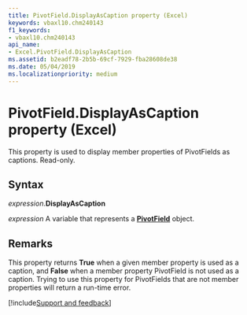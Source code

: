 ```yaml
---
title: PivotField.DisplayAsCaption property (Excel)
keywords: vbaxl10.chm240143
f1_keywords:
- vbaxl10.chm240143
api_name:
- Excel.PivotField.DisplayAsCaption
ms.assetid: b2eadf78-2b5b-69cf-7929-fba28608de38
ms.date: 05/04/2019
ms.localizationpriority: medium
---
```



# PivotField.DisplayAsCaption property (Excel)

This property is used to display member properties of PivotFields as captions. Read-only.


## Syntax

_expression_.**DisplayAsCaption**

_expression_ A variable that represents a **[PivotField](Excel.PivotField.md)** object.


## Remarks

This property returns **True** when a given member property is used as a caption, and **False** when a member property PivotField is not used as a caption. Trying to use this property for PivotFields that are not member properties will return a run-time error.




[!include[Support and feedback](~/includes/feedback-boilerplate.md)]